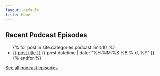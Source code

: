 ```yaml
---
layout: default
title: Home
---
```


## Recent Podcast Episodes

<ul class="posts">
  {% for post in site.categories.podcast limit:10 %}
    <li class="post">
      <a href="{{ post.url }}">{{ post.title }}</a>
      <time class="publish-date" datetime="{{ post.date | date: '%F' }}">
        {{ post.datetime | date: "%H:%M:%S %B %-d, %Y" }}
      </time>
    </li>
  {% endfor %}
</ul>

[See all podcast episodes](/posts)
